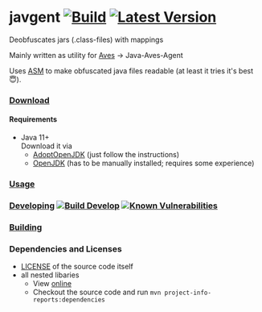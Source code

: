 # javgent [![Build](https://img.shields.io/github/workflow/status/BaseMC/javgent/Master%20CI)](https://github.com/BaseMC/javgent/actions?query=workflow%3A%22Master+CI%22) [![Latest Version](https://img.shields.io/github/v/release/BaseMC/javgent)](https://github.com/BaseMC/javgent/releases)
Deobfuscates jars (.class-files) with mappings 

Mainly written as utility for [Aves](https://github.com/BaseMC/Aves) → Java-Aves-Agent

Uses [ASM](https://asm.ow2.io/) to make obfuscated java files readable (at least it tries it's best :innocent:).

### [Download](https://github.com/BaseMC/javgent/releases)
#### Requirements
* Java 11+ <br/>Download it via 
  * [AdoptOpenJDK](https://adoptopenjdk.net/?variant=openjdk11&jvmVariant=hotspot) (just follow the instructions)
  * [OpenJDK](https://jdk.java.net/) (has to be manually installed; requires some experience) 

### [Usage](docs/Usage.md)
  
### [Developing](docs/Developing.md) [![Build Develop](https://img.shields.io/github/workflow/status/BaseMC/javgent/Develop%20CI/develop?label=build%20develop)](https://github.com/BaseMC/javgent/actions?query=workflow%3A%22Develop+CI%22+branch%3Adevelop) [![Known Vulnerabilities](https://snyk.io/test/github/BaseMC/javgent/badge.svg?targetFile=pom.xml)](https://snyk.io/test/github/BaseMC/javgent?targetFile=pom.xml)

### [Building](docs/Building.md)

### Dependencies and Licenses
* [LICENSE](LICENSE) of the source code itself
* all nested libaries
  * View [online](https://basemc.github.io/javgent/dependencies/)
  * Checkout the source code and run ``mvn project-info-reports:dependencies``
